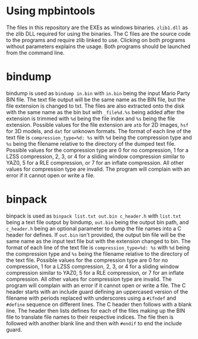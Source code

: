 # Using mpbintools
The files in this repository are the EXEs as windows binaries. ``zlib1.dll`` as the zlib DLL required for using the binaries. The C files are the source code to the programs and require zlib linked to use. Clicking on both programs without parameters explains the usage. Both programs should be launched from the command line.

# bindump
bindump is used as ``bindump in.bin`` with ``in.bin`` being the input Mario Party BIN file. The text file output will be the same name as the BIN file, but the file extension is changed to txt. The files are also extracted onto the disk with the same name as the bin but with ``_file%d.%s`` being added after the extension is trimmed with ``%d`` being the file index and ``%s`` being the file extension. Possible values for the file extension are ``atb`` for 2D images, ``hsf`` for 3D models, and ``dat`` for unknown formats. The format of each line of the text file is ``compression_type=%d: %s`` with ``%d`` being the compression type and ``%s`` being the filename relative to the directory of the dumped text file. Possible values for the compression type are 0 for no compression, 1 for a LZSS compression, 2, 3, or 4 for a sliding window compression similar to YAZ0, 5 for a RLE compression, or 7 for an inflate compression. All other values for compression type are invalid. The program will complain with an error if it cannot open or write a file.

# binpack
binpack is used as ``binpack list.txt out.bin c_header.h`` with ``list.txt`` being a text file output by bindump, ``out.bin`` being the output bin path, and ``c_header.h`` being an optional parameter to dump the file names into a C header for defines. If ``out.bin`` isn't provided, the output bin file will be the same name as the input text file but with the extension changed to bin. The format of each line of the text file is ``compression_type=%d: %s`` with ``%d`` being the compression type and ``%s`` being the filename relative to the directory of the text file. Possible values for the compression type are 0 for no compression, 1 for a LZSS compression, 2, 3, or 4 for a sliding window compression similar to YAZ0, 5 for a RLE compression, or 7 for an inflate compression. All other values for compression type are invalid. The program will complain with an error if it cannot open or write a file. The C header starts with an include guard defining an uppercased version of the filename with periods replaced with underscores using a ``#ifndef`` and ``#define`` sequence on different lines. The C header then follows with a blank line. The header then lists defines for each of the files making up the BIN file to translate file names to their respective indices. The file then is followed with another blank line and then with ``#endif`` to end the include guard.
